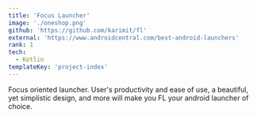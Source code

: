 ```yaml
---
title: 'Focus Launcher'
image: './oneshop.png'
github: 'https://github.com/karimit/fl'
external: 'https://www.androidcentral.com/best-android-launchers'
rank: 1
tech:
  - Kotlin
templateKey: 'project-index'
---
```


Focus oriented launcher. User's productivity and ease of use, a beautiful, yet simplistic design,
and more will make you FL your android launcher of choice.